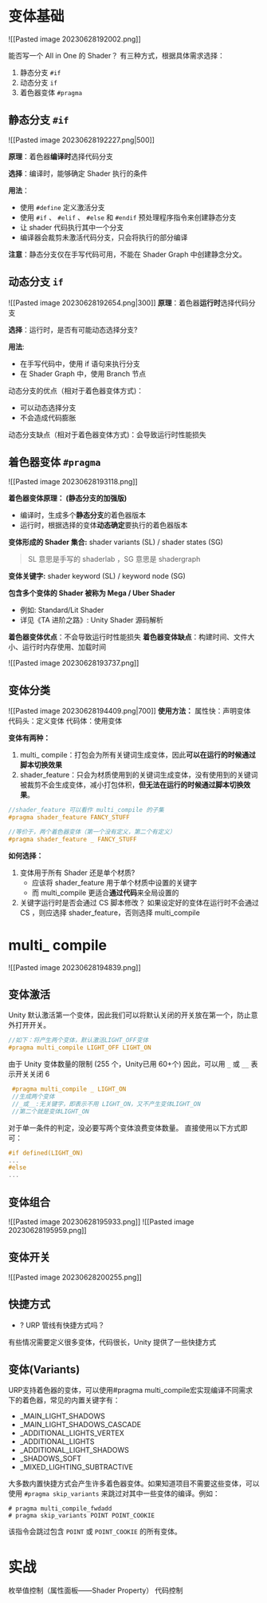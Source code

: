 # 变体基础
![[Pasted image 20230628192002.png]]

能否写一个 All in One 的 Shader？
有三种方式，根据具体需求选择：
1. 静态分支 `#if`
2. 动态分支 `if`
3. 着色器变体 `#pragma`

## 静态分支 `#if`
![[Pasted image 20230628192227.png|500]]

**原理**：着色器**编译时**选择代码分支

**选择**：编译时，能够确定 Shader 执行的条件

**用法**：
- 使用 `#define` 定义激活分支
- 使用 `#if` 、 `#elif` 、 `#else` 和 `#endif` 预处理程序指令来创建静态分支
- 让 shader 代码执行其中一个分支
- 编译器会裁剪未激活代码分支，只会将执行的部分编译

**注意**：静态分支仅在手写代码可用，不能在 Shader Graph 中创建静念分文。

## 动态分支 `if`
![[Pasted image 20230628192654.png|300]]
**原理**：着色器**运行时**选择代码分支

**选择**：运行时，是否有可能动态选择分支? 

**用法**:
- 在手写代码中，使用 if 语句来执行分支
- 在 Shader Graph 中，使用 Branch 节点

动态分支的优点（相对于着色器变体方式)：
- 可以动态选择分支
- 不会造成代码膨胀

动态分支缺点（相对于着色器变体方式)：会导致运行时性能损失

## 着色器变体 `#pragma`

![[Pasted image 20230628193118.png]]

**着色器变体原理： (静态分支的加强版)**
- 编译时，生成多个**静态分支**的着色器版本
- 运行时，根据选择的变体**动态确定**要执行的着色器版本

**变体形成的 Shader 集合:** shader variants (SL) / shader states (SG)
  >SL 意思是手写的 shaderlab ，SG 意思是 shadergraph
  
**变体关键字:** shader keyword (SL) / keyword node (SG)

**包含多个变体的 Shader 被称为 Mega / Uber Shader**
- 例如: Standard/Lit Shader
- 详见《TA 进阶之路》: Unity Shader 源码解析

**着色器变体优点**：不会导致运行时性能损失
**着色器变体缺点**：构建时间、文件大小、运行时内存使用、加载时间

![[Pasted image 20230628193737.png]]

## 变体分类
  ![[Pasted image 20230628194409.png|700]]
**使用方法：**
属性快：声明变体
代码头：定义变体
代码体：使用变体

**变体有两种：**
1. multi_ compile：打包会为所有关键词生成变体，因此**可以在运行的时候通过脚本切换效果**
2. shader_feature：只会为材质使用到的关键词生成变体，没有使用到的关键词被裁剪不会生成变体，减小打包体积，**但无法在运行的时候通过脚本切换效果**。

```c
//shader_feature 可以看作 multi_compile 的子集 
#pragma shader_feature FANCY_STUFF

//等价于，两个着色器变体（第一个没有定义，第二个有定义）
#pragma shader_feature _ FANCY_STUFF
```


**如何选择：**
1. 变体用于所有 Shader 还是单个材质?
    - 应该将 shader_feature 用于单个材质中设置的关键字
    - 而 multi_compile 更适合**通过代码**来全局设置的
2. 关键字运行时是否会通过 CS 脚本修改？
如果设定好的变体在运行时不会通过 CS ，则应选择 shader_feature，否则选择 multi_compile


# multi_ compile

![[Pasted image 20230628194839.png]]
## 变体激活
Unity 默认激活第一个变体，因此我们可以将默认关闭的开关放在第一个，防止意外打开开关。
```c
//如下：将产生两个变体，默认激活LIGHT_OFF变体
#pragma multi_compile LIGHT_OFF LIGHT_ON 
```

由于 Unity 变体数量的限制 (255 个，Unity已用 60+个)
因此，可以用 `_` 或 `__` 表示开关关闭 6
```c
 #pragma multi_compile _ LIGHT_ON
 //生成两个变体
 //_或__:无关键字，即表示不用 LIGHT_ON，又不产生变体LIGHT_ON
 //第二个就是变体LIGHT_ON
```

对于单一条件的判定，没必要写两个变体浪费变体数量。
直接使用以下方式即可：
```c
#if defined(LIGHT_ON)
...
#else 
...
```


## 变体组合

![[Pasted image 20230628195933.png]]
 ![[Pasted image 20230628195959.png]]

## 变体开关
![[Pasted image 20230628200255.png]]


## 快捷方式
- ? URP 管线有快捷方式吗？

有些情况需要定义很多变体，代码很长，Unity 提供了一些快捷方式
## 变体(Variants)

URP支持着色器的变体，可以使用#pragma multi_compile宏实现编译不同需求下的着色器，常见的内置关键字有：

- _MAIN_LIGHT_SHADOWS
- _MAIN_LIGHT_SHADOWS_CASCADE
- _ADDITIONAL_LIGHTS_VERTEX
- _ADDITIONAL_LIGHTS
- _ADDITIONAL_LIGHT_SHADOWS
- _SHADOWS_SOFT
- _MIXED_LIGHTING_SUBTRACTIVE


大多数内置快捷方式会产生许多着色器变体。如果知道项目不需要这些变体，可以使用 `#pragma skip_variants` 来跳过对其中一些变体的编译。例如：

```
# pragma multi_compile_fwdadd
# pragma skip_variants POINT POINT_COOKIE
```

该指令会跳过包含 `POINT` 或 `POINT_COOKIE` 的所有变体。

# 实战
枚举值控制（属性面板——Shader Property）
代码控制

